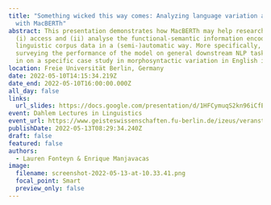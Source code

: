 ```yaml
---
title: "Something wicked this way comes: Analyzing language variation and change
  with MacBERTh"
abstract: This presentation demonstrates how MacBERTh may help researchers to
  (i) access and (ii) analyse the functional-semantic information encoded in
  linguistic corpus data in a (semi-)automatic way. More specifically, after
  surveying the performance of the model on general downstream NLP tasks, I home
  in on a specific case study in morphosyntactic variation in English ing-forms.
location: Freie Universität Berlin, Germany
date: 2022-05-10T14:15:34.219Z
date_end: 2022-05-10T16:00:00.000Z
all_day: false
links:
  url_slides: https://docs.google.com/presentation/d/1HFCymuqS2kn96iCfEsseLbbyF5aUDrT4BQpj-KXk4TY/edit?usp=sharing
event: Dahlem Lectures in Linguistics
event_url: https://www.geisteswissenschaften.fu-berlin.de/izeus/veranstaltungen/dahlemlectureslinguistics/index.html
publishDate: 2022-05-13T08:29:34.240Z
draft: false
featured: false
authors:
  - Lauren Fonteyn & Enrique Manjavacas
image:
  filename: screenshot-2022-05-13-at-10.33.41.png
  focal_point: Smart
  preview_only: false
---
```

